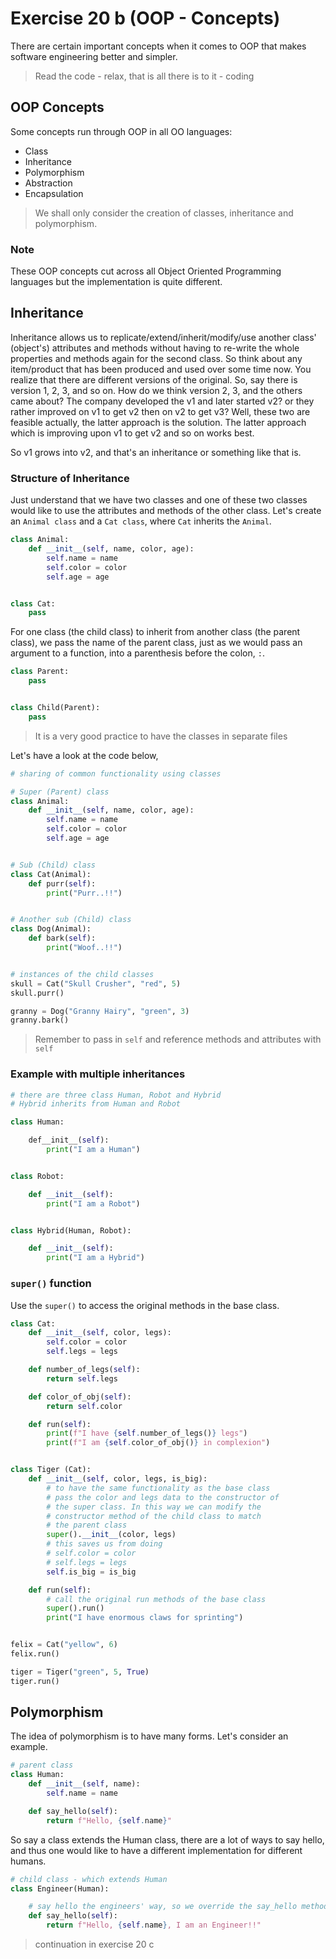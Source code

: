 # Exercise 20 b (OOP - Concepts)

There are certain important concepts when it comes to OOP that makes software engineering better and simpler.

> Read the code - relax, that is all there is to it - coding

## OOP Concepts

Some concepts run through OOP in all OO languages:

- Class
- Inheritance
- Polymorphism
- Abstraction
- Encapsulation

> We shall only consider the creation of classes, inheritance and polymorphism.

### Note

These OOP concepts cut across all Object Oriented Programming languages but the implementation is quite different.

## Inheritance

Inheritance allows us to replicate/extend/inherit/modify/use another class' (object's) attributes and methods without having to re-write the whole properties and methods again for the second class. So think about any item/product that has been produced and used over some time now. You realize that there are different versions of the original. So, say there is version 1, 2, 3, and so on. How do we think version 2, 3, and the others came about? The company developed the v1 and later started v2? or they rather improved on v1 to get v2 then on v2 to get v3? Well, these two are feasible actually, the latter approach is the solution. The latter approach which is improving upon v1 to get v2 and so on works best.

So v1 grows into v2, and that's an inheritance or something like that is.

### Structure of Inheritance

Just understand that we have two classes and one of these two classes would like to use the attributes and methods of the other class. Let's create an `Animal class` and a `Cat class`, where `Cat` inherits the `Animal`.

```Python
class Animal:
    def __init__(self, name, color, age):
        self.name = name
        self.color = color
        self.age = age


class Cat:
    pass

```

For one class (the child class) to inherit from another class (the parent class), we pass the name of the parent class, just as we would pass an argument to a function, into a parenthesis before the colon, `:`.

```Python
class Parent:
    pass


class Child(Parent):
    pass

```

> It is a very good practice to have the classes in separate files

Let's have a look at the code below,

```Python
# sharing of common functionality using classes

# Super (Parent) class
class Animal:
    def __init__(self, name, color, age):
        self.name = name
        self.color = color
        self.age = age


# Sub (Child) class
class Cat(Animal):
    def purr(self):
        print("Purr..!!")


# Another sub (Child) class
class Dog(Animal):
    def bark(self):
        print("Woof..!!")


# instances of the child classes
skull = Cat("Skull Crusher", "red", 5)
skull.purr()

granny = Dog("Granny Hairy", "green", 3)
granny.bark()

```

> Remember to pass in `self` and reference methods and attributes with `self`

### Example with multiple inheritances

```Python
# there are three class Human, Robot and Hybrid
# Hybrid inherits from Human and Robot

class Human:

    def__init__(self):
        print("I am a Human")


class Robot:

    def __init__(self):
        print("I am a Robot")


class Hybrid(Human, Robot):

    def __init__(self):
        print("I am a Hybrid")

```

### `super()` function

Use the `super()` to access the original methods in the base class.

```Python
class Cat:
    def __init__(self, color, legs):
        self.color = color
        self.legs = legs

    def number_of_legs(self):
        return self.legs

    def color_of_obj(self):
        return self.color

    def run(self):
        print(f"I have {self.number_of_legs()} legs")
        print(f"I am {self.color_of_obj()} in complexion")


class Tiger (Cat):
    def __init__(self, color, legs, is_big):
        # to have the same functionality as the base class
        # pass the color and legs data to the constructor of
        # the super class. In this way we can modify the
        # constructor method of the child class to match
        # the parent class
        super().__init__(color, legs)
        # this saves us from doing
        # self.color = color
        # self.legs = legs
        self.is_big = is_big

    def run(self):
        # call the original run methods of the base class
        super().run()
        print("I have enormous claws for sprinting")


felix = Cat("yellow", 6)
felix.run()

tiger = Tiger("green", 5, True)
tiger.run()

```

## Polymorphism

The idea of polymorphism is to have many forms. Let's consider an example.

```Python
# parent class
class Human:
    def __init__(self, name):
        self.name = name

    def say_hello(self):
        return f"Hello, {self.name}"

```

So say a class extends the Human class, there are a lot of ways to say hello, and thus one would like to have a different implementation for different humans.

```Python
# child class - which extends Human
class Engineer(Human):

    # say hello the engineers' way, so we override the say_hello method
    def say_hello(self):
        return f"Hello, {self.name}, I am an Engineer!!"

```

> continuation in exercise 20 c
